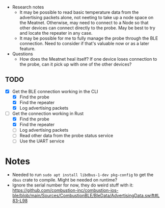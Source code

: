 - Research notes
  - It may be possible to read basic temperature data from the advertising packets alone, not neeting to take up a node space on the Meatnet. Otherwise, may need to connect to a Node so that other devices can connect directly to the probe. May be best to try and locate the repeater in any case.
  - It may be possible for me to fully manage the probe through the BLE connection. Need to consider if that's valuable now or as a later feature.
- Questions
  - How does the Meatnet heal itself? If one device loses connection to the probe, can it pick up with one of the other devices?

## TODO

- [x] Get the BLE connection working in the CLI
  - [x] Find the probe
  - [x] Find the repeater
  - [x] Log advertising packets
- [ ] Get the connection working in Rust
  - [x] Find the probe
  - [x] Find the repeater
  - [ ] Log advertising packets
  - [ ] Read other data from the probe status service
  - [ ] Use the UART service

# Notes

- Needed to run `sudo apt install libdbus-1-dev pkg-config` to get the `dbus` crate to compile. Might be needed on runtime?
- Ignore the serial number for now, they do weird stuff with it: https://github.com/combustion-inc/combustion-ios-ble/blob/main/Sources/CombustionBLE/BleData/AdvertisingData.swift#L83-L98
